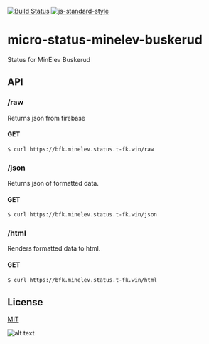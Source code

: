 [![Build Status](https://travis-ci.org/telemark/micro-status-minelev-buskerud.svg?branch=master)](https://travis-ci.org/telemark/micro-status-minelev-buskerud)
[![js-standard-style](https://img.shields.io/badge/code%20style-standard-brightgreen.svg?style=flat)](https://github.com/feross/standard)
# micro-status-minelev-buskerud
Status for MinElev Buskerud

## API

### **/raw**

Returns json from firebase

#### GET

```bash
$ curl https://bfk.minelev.status.t-fk.win/raw
```

### **/json**

Returns json of formatted data.

#### GET

```bash
$ curl https://bfk.minelev.status.t-fk.win/json
```

### **/html**

Renders formatted data to html. 

#### GET

```bash
$ curl https://bfk.minelev.status.t-fk.win/html
```

## License
[MIT](LICENSE)

![alt text](https://robots.kebabstudios.party/micro-status-minelev-buskerud.png "Robohash image of micro-status-minelev-buskerud")